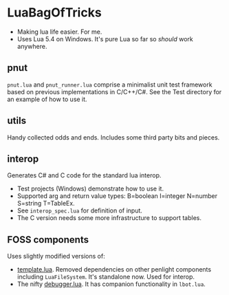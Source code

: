 # LuaBagOfTricks

- Making lua life easier. For me.
- Uses Lua 5.4 on Windows. It's pure Lua so far so *should* work anywhere.

## pnut
`pnut.lua` and `pnut_runner.lua` comprise a minimalist unit test framework based on previous implementations in C/C++/C#.
See the Test directory for an example of how to use it.

## utils
Handy collected odds and ends. Includes some third party bits and pieces.

## interop
Generates C# and C code for the standard lua interop.
- Test projects (Windows) demonstrate how to use it.
- Supported arg and return value types: B=boolean I=integer N=number S=string T=TableEx.
- See `interop_spec.lua` for definition of input.
- The C version needs some more infrastructure to support tables.

## FOSS components

Uses slightly modified versions of:
- [template.lua](https://github.com/lunarmodules/Penlight). Removed dependencies on other penlight components including `LuaFileSystem`. It's standalone now. Used for interop.
- The nifty [debugger.lua](https://github.com/slembcke/debugger.lua). It has companion functionality in `lbot.lua`.

